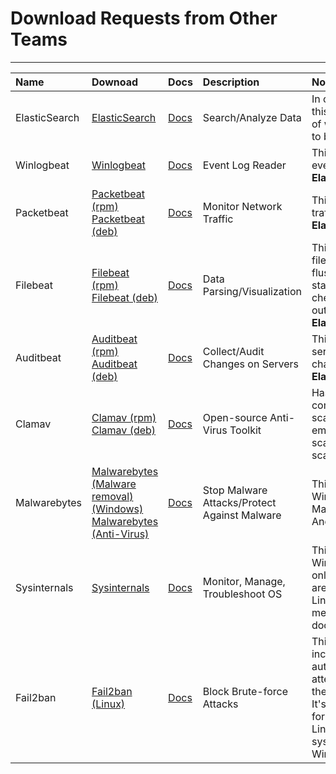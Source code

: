 # Download Requests from Other Teams
---

|Name|Downoad|Docs|Description|Notes|
|:---|:------|:---|:----------|:----|
|ElasticSearch|[ElasticSearch](https://artifacts.elastic.co/downloads/elasticsearch/elasticsearch-8.6.1-x86_64.rpm)|[Docs](https://www.elastic.co/guide/en/elasticsearch/reference/current/index.html)|Search/Analyze Data|In competition this is a part of what needs to be secured|
|Winlogbeat|[Winlogbeat](https://artifacts.elastic.co/downloads/beats/winlogbeat/winlogbeat-8.6.1-windows-x86_64.zip)|[Docs](https://www.elastic.co/guide/en/beats/winlogbeat/current/index.html)|Event Log Reader|This reads event logs for **ElasticSearch**|
|Packetbeat|[Packetbeat (rpm)](https://artifacts.elastic.co/downloads/beats/packetbeat/packetbeat-8.6.1-x86_64.rpm) [Packetbeat (deb)](https://artifacts.elastic.co/downloads/beats/packetbeat/packetbeat-8.6.1-amd64.deb)|[Docs](https://www.elastic.co/guide/en/beats/packetbeat/current/index.html)|Monitor Network Traffic|This monitors traffic for **ElasticSearch**|
|Filebeat|[Filebeat (rpm)](https://artifacts.elastic.co/downloads/beats/filebeat/filebeat-8.6.1-x86_64.rpm) [Filebeat (deb)](https://artifacts.elastic.co/downloads/beats/filebeat/filebeat-8.6.1-amd64.deb)|[Docs](https://www.elastic.co/guide/en/beats/filebeat/current/index.html)|Data Parsing/Visualization|This keeps file states and flushes file state, checking output: **ElasticSearch**|
|Auditbeat|[Auditbeat (rpm)](https://artifacts.elastic.co/downloads/beats/auditbeat/auditbeat-8.6.1-x86_64.rpm) [Auditbeat (deb)](https://artifacts.elastic.co/downloads/beats/auditbeat/auditbeat-8.6.1-amd64.deb)|[Docs](https://www.elastic.co/guide/en/beats/auditbeat/current/index.html)|Collect/Audit Changes on Servers|This detects server changes for **ElasticSearch**|
|Clamav|[Clamav (rpm)](https://www.clamav.net/downloads/production/clamav-1.0.0.linux.x86_64.rpm) [Clamav (deb)](https://www.clamav.net/downloads/production/clamav-1.0.0.linux.x86_64.deb)|[Docs](https://docs.clamav.net/)|Open-source Anti-Virus Toolkit|Has command line scanner, email scanning, file scanners, etc.|
|Malwarebytes|[Malwarebytes (Malware removal) (Windows)](https://www.malwarebytes.com/mwb-download) [Malwarebytes (Anti-Virus)](https://www.malwarebytes.com/solutions/free-antivirus)|[Docs](https://support.malwarebytes.com/hc/en-us/articles/360038984693-Malwarebytes-for-Windows-guide)|Stop Malware Attacks/Protect Against Malware|This is for Windows, Mac, iOS, Android only|
|Sysinternals|[Sysinternals](https://download.sysinternals.com/files/SysinternalsSuite.zip)|[Docs](https://learn.microsoft.com/en-us/sysinternals/)|Monitor, Manage, Troubleshoot OS|This is for Windows only, but their are a few Linux features mentioned in docs|
|Fail2ban|[Fail2ban (Linux)](https://www.fail2ban.org/wiki/index.php/Downloads)|[Docs](https://www.fail2ban.org/wiki/index.php/HOWTOs)|Block Brute-force Attacks|This reduces incorrect authentication attempts on the system. It's available for multiple Linux OS systems, not Windows.|

